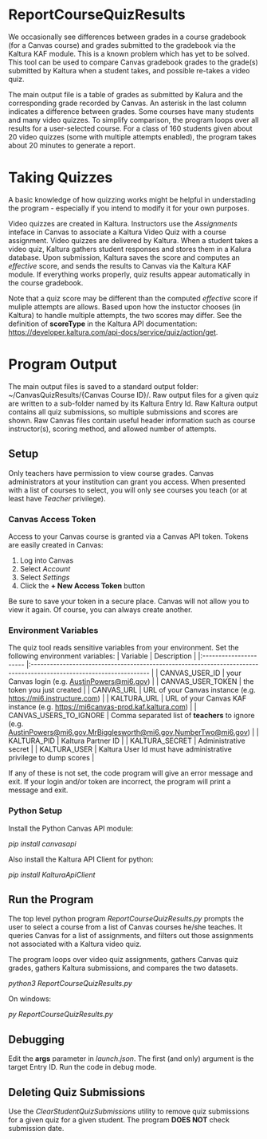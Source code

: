 # ReportCourseQuizResults
We occasionally see differences between grades in a course gradebook (for a Canvas course)
and grades submitted to the gradebook via the Kaltura KAF module.  This is a known problem
which has yet to be solved.  This tool can be used to compare Canvas gradebook grades to 
the grade(s) submitted by Kaltura when a student takes, and possible re-takes a video quiz.

The main output file is a table of grades as submitted by Kalura and the corresponding grade
recorded by Canvas.  An asterisk in the last column indicates a difference between grades.
Some courses have many students and many video quizzes.  To simplify comparison, the program
loops over all results for a user-selected course.  For a class of 160 students given about
20 video quizzes (some with multiple attempts enabled), the program takes about 20 minutes
to generate a report.

# Taking Quizzes
A basic knowledge of how quizzing works might be helpful in understading the program -
especially if you intend to modify it for your own purposes.

Video quizzes are created in Kaltura.  Instructors use the *Assignments* inteface in Canvas to
associate a Kaltura Video Quiz with a course assignment.  Video quizzes are delivered by
Kaltura.  When a student takes a video quiz, Kaltura gathers student responses and stores them
in a Kalura database.  Upon submission, Kaltura saves the score and computes an *effective*
score, and sends the results to Canvas via the Kaltura KAF module.  If everything works 
properly, quiz results appear automatically in the course gradebook.

Note that a quiz score may be different than the computed *effective* score if muliple attempts
are allows.  Based upon how the instuctor chooses (in Kaltura) to handle multiple attempts, the
two scores may differ.  See the definition of **scoreType** in the Kaltura API documentation:
https://developer.kaltura.com/api-docs/service/quiz/action/get.

# Program Output
The main output files is saved to a standard output folder:  ~/CanvasQuizResults/{Canvas Course ID}/.
Raw output files for a given quiz are written to a sub-folder named by its Kaltura Entry Id.  Raw
Kaltura output contains all quiz submissions, so multiple submissions and scores are shown.  Raw
Canvas files contain useful header information such as course instructor(s), scoring method, and
allowed number of attempts.


## Setup
Only teachers have permission to view course grades.  Canvas administrators
at your institution can grant you access.  When presented with a list of courses to
select, you will only see courses you teach (or at least have *Teacher* privilege).

### Canvas Access Token
Access to your Canvas course is granted via a Canvas API token.  Tokens are easily created in Canvas:

1. Log into Canvas
2. Select *Account*
3. Select *Settings*
4. Click the **+ New Access Token** button

Be sure to save your token in a secure place.  Canvas will not allow you to view it again.  Of course,
you can always create another.

### Environment Variables
The quiz tool reads sensitive variables from your environment.  Set the following environment variables:
|        Variable        	|                                                     Description                                                     	|
|:----------------------	|:-------------------------------------------------------------------------------------------------------------------	|
| CANVAS_USER_ID         	| your Canvas login (e.g. AustinPowers@mi6.gov)                                                                       	|
| CANVAS_USER_TOKEN      	| the token you just created                                                                                          	|
| CANVAS_URL             	| URL of your Canvas instance (e.g. https://mi6.instructure.com)                                                      	|
| KALTURA_URL            	| URL of your Canvas KAF instance (e.g. https://mi6canvas-prod.kaf.kaltura.com)                                       	|
| CANVAS_USERS_TO_IGNORE 	| Comma separated list of **teachers** to ignore (e.g. AustinPowers@mi6.gov,MrBigglesworth@mi6.gov,NumberTwo@mi6.gov) 	|
| KALTURA_PID            	| Kaltura Partner ID                                                                                                  	|
| KALTURA_SECRET         	| Administrative secret                                                                                               	|
| KALTURA_USER           	| Kaltura User Id must have administrative privilege to dump scores                                                   	|

If any of these is not set, the code program will give an error message and exit.  If your login
and/or token are incorrect, the program will print a message and exit.

### Python Setup
Install the Python Canvas API module:

*pip install canvasapi*

Also install the Kaltura API Client for python:

*pip install KalturaApiClient*

## Run the Program
The top level python program *ReportCourseQuizResults.py* prompts the user to select a course from
a list of Canvas courses he/she teaches.  It queries Canvas for a list of assignments, and filters
out those assignments not associated with a Kaltura video quiz.

The program loops over video quiz assignments, gathers Canvas quiz grades, gathers Kaltura submissions, and
compares the two datasets.

*python3 ReportCourseQuizResults.py*

On windows:

*py ReportCourseQuizResults.py*

## Debugging
Edit the **args** parameter in *launch.json*.  The first (and only)
argument is the target Entry ID.  Run the code in debug mode.

## Deleting Quiz Submissions
Use the *ClearStudentQuizSubmissions* utility to remove quiz submissions for a given quiz for a given student.
The program **DOES NOT** check submission date.